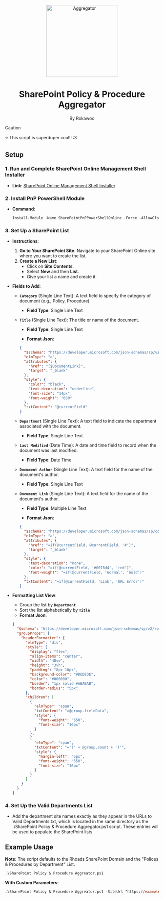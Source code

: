 <div align="center">
  <img src="https://github.com/user-attachments/assets/63b26005-7a51-4b5f-a142-00d56397cfa4" alt="Aggregator" align="center" width="235px"/>
  <h1>SharePoint Policy & Procedure Aggregator</h1>
  <p>By Rokawoo</p>
</div>

> [!CAUTION]
> ⭐ This script is superduper cool!! :3

## Setup

### 1. **Run and Complete SharePoint Online Management Shell Installer**

- **Link**: [SharePoint Online Management Shell Installer](https://www.microsoft.com/en-US/download/details.aspx?id=35588&msockid=1873099af97a68ec13ce1d1ff8186956)
  
### 2. **Install PnP PowerShell Module**

- **Command**:

  ```powershell
  Install-Module -Name SharePointPnPPowerShellOnline -Force -AllowClobber; $env:PNPLEGACYMESSAGE='false'
  ```

### 3. **Set Up a SharePoint List**

- **Instructions**:

  1. **Go to Your SharePoint Site**: Navigate to your SharePoint Online site where you want to create the list.
  2. **Create a New List**:
     - Click on **Site Contents**.
     - Select **New** and then **List**.
     - Give your list a name and create it.

- **Fields to Add**:

  - **`Category`** (Single Line Text): A text field to specify the category of document (e.g., Policy, Procedure).

    - **Field Type**: Single Line Text

  - **`Title`** (Single Line Text): The title or name of the document.

    - **Field Type**: Single Line Text

    - **Format Json**: 
    ```json
    {
      "$schema": "https://developer.microsoft.com/json-schemas/sp/v2/column-formatting.schema.json",
      "elmType": "a",
      "attributes": {
        "href": "[$DocumentLink]",
        "target": "_blank"
      },
      "style": {
        "color": "black",
        "text-decoration": "underline",
        "font-size": "14px",
        "font-weight": "600"
      },
      "txtContent": "@currentField"
    }
    ```

  - **`Department`** (Single Line Text): A text field to indicate the department associated with the document.

    - **Field Type**: Single Line Text

  - **`Last Modified`** (Date Time): A date and time field to record when the document was last modified.

    - **Field Type**: Date Time

  - **`Document Author`** (Single Line Text): A text field for the name of the document's author.

    - **Field Type**: Single Line Text

  - **`Document Link`** (Single Line Text): A text field for the name of the document's author.

    - **Field Type**: Multiple Line Text

    - **Format Json**: 
    ```json
    {
      "$schema": "https://developer.microsoft.com/json-schemas/sp/column-formatting.schema.json",
      "elmType": "a",
      "attributes": {
        "href": "=if(@currentField, @currentField, '#')",
        "target": "_blank"
      },
      "style": {
        "text-decoration": "none",
        "color": "=if(@currentField, '#0078d4', 'red')",
        "font-weight": "=if(@currentField, 'normal', 'bold')"
      },
      "txtContent": "=if(@currentField, 'Link', 'URL Error')"
    }
    ```

- **Formatting List View**:
  - Group the list by **`Department`**
  - Sort the list alphabetically by **`Title`**
  - **Format Json**:
  ```json
  {
    "$schema": "https://developer.microsoft.com/json-schemas/sp/v2/row-formatting.schema.json",
    "groupProps": {
      "headerFormatter": {
        "elmType": "div",
        "style": {
          "display": "flex",
          "align-items": "center",
          "width": "48vw",
          "height": "3vh",
          "padding": "8px 10px",
          "background-color": "#DEDEDE",
          "color": "#000000",
          "border": "1px solid #ABABAB",
          "border-radius": "5px"
        },
        "children": [
          {
            "elmType": "span",
            "txtContent": "=@group.fieldData",
            "style": {
              "font-weight": "550",
              "font-size": "16px"
            }
          },
          {
            "elmType": "span",
            "txtContent": "='(' + @group.count + ')'",
            "style": {
              "margin-left": "5px",
              "font-weight": "550",
              "font-size": "16px"
            }
          }
        ]
      }
    }
  }

### 4. **Set Up the Valid Departments List**
  - Add the department site names exactly as they appear in the URLs to Valid Departments.txt, which is located in the same directory as the .\SharePoint Policy & Procedure Aggregator.ps1 script. These entries will be used to populate the SharePoint lists.

## Example Usage

**Note:** The script defaults to the Rhoads SharePoint Domain and the "Polices & Procedures by Department" List.
```ps
.\SharePoint Policy & Procedure Aggreator.ps1
```

**With Custom Parameters:**
```ps
.\SharePoint Policy & Procedure Aggreator.ps1 -SiteUrl "https://example.sharepoint.com/sites/Policy" -ListName "Policies List"
```

